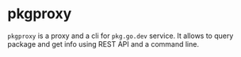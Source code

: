 # pkgproxy

`pkgproxy` is a proxy and a cli for `pkg.go.dev` service. It allows to query package and get info using REST API and a command line.

